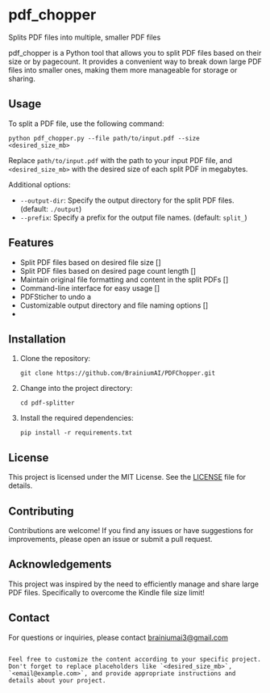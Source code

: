 # pdf_chopper
Splits PDF files into multiple, smaller PDF files

pdf_chopper is a Python tool that allows you to split PDF files based on their size or by pagecount. It provides a convenient way to break down large PDF files into smaller ones, making them more manageable for storage or sharing.


## Usage

To split a PDF file, use the following command:

```shell
python pdf_chopper.py --file path/to/input.pdf --size <desired_size_mb>
```

Replace `path/to/input.pdf` with the path to your input PDF file, and `<desired_size_mb>` with the desired size of each split PDF in megabytes.

Additional options:
- `--output-dir`: Specify the output directory for the split PDF files. (default: `./output`)
- `--prefix`: Specify a prefix for the output file names. (default: `split_`)

## Features

- Split PDF files based on desired file size []
- Split PDF files based on desired page count length []
- Maintain original file formatting and content in the split PDFs []
- Command-line interface for easy usage []
- PDFSticher to undo a 
- Customizable output directory and file naming options []
- 
## Installation

1. Clone the repository:
   ```shell
   git clone https://github.com/BrainiumAI/PDFChopper.git
   ```

2. Change into the project directory:
   ```shell
   cd pdf-splitter
   ```

3. Install the required dependencies:
   ```shell
   pip install -r requirements.txt
   ```


## License

This project is licensed under the MIT License. See the [LICENSE](LICENSE) file for details.

## Contributing

Contributions are welcome! If you find any issues or have suggestions for improvements, please open an issue or submit a pull request.

## Acknowledgements

This project was inspired by the need to efficiently manage and share large PDF files. Specifically to overcome the Kindle file size limit! 

## Contact

For questions or inquiries, please contact brainiumai3@gmail.com

```

Feel free to customize the content according to your specific project. Don't forget to replace placeholders like `<desired_size_mb>`, `<email@example.com>`, and provide appropriate instructions and details about your project.
